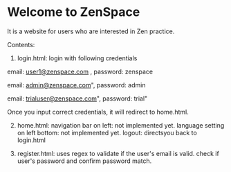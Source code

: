 # Welcome to ZenSpace

It is a website for users who are interested in Zen practice.

Contents:
1. login.html: login with following credentials

email: user1@zenspace.com , password: zenspace

email: admin@zenspace.com", password: admin

email: trialuser@zenspace.com", password: trial"

Once you input correct credentials, it will redirect to home.html.

2. home.html: 
navigation bar on left: not implemented yet.
language setting on left bottom: not implemented yet.
logout: directsyou back to login.html

3. register.html:
uses regex to validate if the user's email is valid.
check if user's password and confirm password match.
